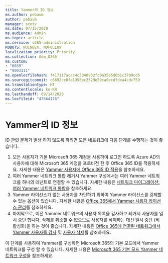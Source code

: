 ```yaml
---
title: Yammer의 ID 정보
ms.author: pebaum
author: pebaum
manager: scotv
ms.date: 07/15/2020
ms.audience: Admin
ms.topic: article
ms.service: o365-administration
ROBOTS: NOINDEX, NOFOLLOW
localization_priority: Priority
ms.collection: Adm_O365
ms.custom:
- "6039"
- "9003111"
ms.openlocfilehash: f417117acac4c3040932fc0a35e5d0b1c3709cd5
ms.sourcegitcommit: c6692ce0fa1358ec3529e59ca0ecdfdea4cdc759
ms.translationtype: HT
ms.contentlocale: ko-KR
ms.lasthandoff: 09/14/2020
ms.locfileid: "47664176"
---
```

# <a name="about-identity-in-yammer"></a>Yammer의 ID 정보

ID 관련 문제가 발생 하지 않도록 하려면 모든 네트워크에 다음 단계를 수행하는 것이 좋습니다.

1. 모든 사용자가 기본 Microsoft 365 계정을 사용하여 로그인 하도록 Azure AD의 사용자에 대해 Microsoft 365 계정을 프로비전 한 후 Office 365 ID를 적용하세요. 자세한 내용은 [Yammer 사용자에 Office 365 ID 적용](https://docs.microsoft.com/yammer/configure-your-yammer-network/enforce-office-365-identity)을 참조하세요.
2. 여러 Yammer 네트워크 통합 레거시 Yammer 구성에서는 여러 Yammer 네트워크를 하나의 테넌트로 연결할 수 있습니다. 자세한 내용은 [네트워크 마이그레이션: 여러 Yammer 네트워크 통합](https://docs.microsoft.com/yammer/configure-your-yammer-network/consolidate-multiple-yammer-networks)을 참조하세요.
3. Yammer 라이선스가 없는 사용자를 차단하기 위하여 Yammer 라이선스를 강제할 수 있는 옵션이 있습니다. 자세한 내용은 [Office 365에서 Yammer 사용자 라이선스 관리](https://docs.microsoft.com/yammer/manage-yammer-users/manage-yammer-licenses-in-office-365)를 참조하세요.
4. 마지막으로, 이전 Yammer 네트워크의 사용자 목록을 감사하고 레거시 사용자를 일시 중단 합니다. 삭제를 취소할 수 없으므로 사용자를 삭제하는 대신 일시 중단 (비활성화)을 하는 것이 좋습니다. 자세한 내용은 [Office 365에 연결된 네트워크에서 Yammer 사용자를 감사](https://docs.microsoft.com/yammer/manage-yammer-users/audit-users-connected-to-office-365) 및 [사용자 삭제](https://docs.microsoft.com/yammer/manage-yammer-users/add-block-or-remove-users#remove-users)를 참조하세요.

이 단계를 사용하여 Yammer를 구성하면 Microsoft 365의 기본 모드에서 Yammer 네트워크를 구성 할 수 있습니다. 자세한 내용은 [Microsoft 365 기본 모드 Yammer 네트워크 구성](https://docs.microsoft.com/yammer/configure-your-yammer-network/native-mode)을 참조하세요.